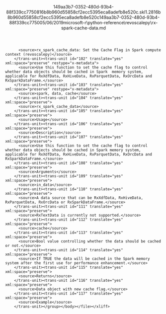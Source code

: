 <?xml version="1.0"?><xliff version="1.2" xmlns="urn:oasis:names:tc:xliff:document:1.2" xmlns:xsi="http://www.w3.org/2001/XMLSchema-instance" xsi:schemaLocation="urn:oasis:names:tc:xliff:document:1.2 xliff-core-1.2-transitional.xsd"><file datatype="xml" original="rx-spark-cache-data.md" source-language="en-US" target-language="en-US"><header><tool tool-id="mdxliff" tool-name="mdxliff" tool-version="1.0-1931010" tool-company="Microsoft" /><xliffext:skl_file_name xmlns:xliffext="urn:microsoft:content:schema:xliffextensions">149aa3b7-0352-480d-93b4-88f339cc7750816b8b960d55858cf2ecc5395eca8adefb8e520c.skl</xliffext:skl_file_name><xliffext:version xmlns:xliffext="urn:microsoft:content:schema:xliffextensions">1.2</xliffext:version><xliffext:ms.openlocfilehash xmlns:xliffext="urn:microsoft:content:schema:xliffextensions">816b8b960d55858cf2ecc5395eca8adefb8e520c</xliffext:ms.openlocfilehash><xliffext:ms.sourcegitcommit xmlns:xliffext="urn:microsoft:content:schema:xliffextensions">149aa3b7-0352-480d-93b4-88f339cc7750</xliffext:ms.sourcegitcommit><xliffext:ms.lasthandoff xmlns:xliffext="urn:microsoft:content:schema:xliffextensions">05/06/2019</xliffext:ms.lasthandoff><xliffext:ms.openlocfilepath xmlns:xliffext="urn:microsoft:content:schema:xliffextensions">microsoft-r\python-reference\revoscalepy\rx-spark-cache-data.md</xliffext:ms.openlocfilepath></header><body><group id="content" extype="content"><trans-unit id="101" translate="yes" xml:space="preserve" restype="x-metadata">
          <source>rx_spark_cache_data: Set the Cache Flag in Spark compute context (revoscalepy)</source>
        </trans-unit><trans-unit id="102" translate="yes" xml:space="preserve" restype="x-metadata">
          <source>Use this function to set the cache flag to control whether data objects should be cached in Spark  memory system, applicable for RxXdfData, RxHiveData, RxParquetData, RxOrcData and RxSparkDataFrame.</source>
        </trans-unit><trans-unit id="103" translate="yes" xml:space="preserve" restype="x-metadata">
          <source>spark, data, cache</source>
        </trans-unit><trans-unit id="104" translate="yes" xml:space="preserve">
          <source>rx_spark_cache_data</source>
        </trans-unit><trans-unit id="105" translate="yes" xml:space="preserve">
          <source>Usage</source>
        </trans-unit><trans-unit id="106" translate="yes" xml:space="preserve">
          <source>Description</source>
        </trans-unit><trans-unit id="107" translate="yes" xml:space="preserve">
          <source>Use this function to set the cache flag to control whether data objects should be cached in Spark memory system, applicable for RxXdfData, RxHiveData, RxParquetData, RxOrcData and RxSparkDataFrame.</source>
        </trans-unit><trans-unit id="108" translate="yes" xml:space="preserve">
          <source>Arguments</source>
        </trans-unit><trans-unit id="109" translate="yes" xml:space="preserve">
          <source>in_data</source>
        </trans-unit><trans-unit id="110" translate="yes" xml:space="preserve">
          <source>A data source that can be RxXdfData, RxHiveData, RxParquetData, RxOrcData or RxSparkDataFrame.</source>
        </trans-unit><trans-unit id="111" translate="yes" xml:space="preserve">
          <source>RxTextData is currently not supported.</source>
        </trans-unit><trans-unit id="112" translate="yes" xml:space="preserve">
          <source>cache</source>
        </trans-unit><trans-unit id="113" translate="yes" xml:space="preserve">
          <source>Bool value controlling whether the data should be cached or not.</source>
        </trans-unit><trans-unit id="114" translate="yes" xml:space="preserve">
          <source>If TRUE the data will be cached in the Spark memory system after the first use for performance enhancement.</source>
        </trans-unit><trans-unit id="115" translate="yes" xml:space="preserve">
          <source>Returns</source>
        </trans-unit><trans-unit id="116" translate="yes" xml:space="preserve">
          <source>Data object with new cache flag.</source>
        </trans-unit><trans-unit id="117" translate="yes" xml:space="preserve">
          <source>Example</source>
        </trans-unit></group></body></file></xliff>